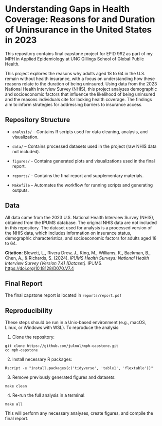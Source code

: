 # Understanding Gaps in Health Coverage: Reasons for and Duration of Uninsurance in the United States in 2023

This repository contains final capstone project for EPID 992 as part of my MPH in Applied Epidemiology at UNC Gillings School of Global Public Health.

This project explores the reasons why adults aged 18 to 64 in the U.S. remain without health insurance, with a focus on understanding how these reasons relate to the duration of being uninsured. Using data from the 2023 National Health Interview Survey (NHIS), this project analyzes demographic and socioeconomic factors that influence the likelihood of being uninsured and the reasons individuals cite for lacking health coverage. The findings aim to inform strategies for addressing barriers to insurance access.

## Repository Structure

* `analysis/` – Contains R scripts used for data cleaning, analysis, and visualization.

* `data/` – Contains processed datasets used in the project (raw NHIS data not included).

* `figures/` - Contains generated plots and visualizations used in the final report.

* `reports/` – Contains the final report and supplementary materials.

* `Makefile` – Automates the workflow for running scripts and generating outputs.

## Data

All data came from the 2023 U.S. National Health Interview Survey (NHIS), obtained from the IPUMS database. The original NHIS data are not included in this repository. The dataset used for analysis is a processed version of the NHIS data, which includes information on insurance status, demographic characteristics, and socioeconomic factors for adults aged 18 to 64.

**Citation:** Blewett, L., Rivera Drew, J., King, M., Williams, K., Backman, B., Chen, A., & Richards, S. (2024). *IPUMS Health Surveys: National Health Interview Survey (Version 7.4) [Dataset]*. IPUMS. https://doi.org/10.18128/D070.V7.4

## Final Report

The final capstone report is located in `reports/report.pdf`

## Reproducibility

These steps should be run in a Unix-based environment (e.g., macOS, Linux, or Windows with WSL). To reproduce the analysis:

1. Clone the repository: 

```
git clone https://github.com/julmul/mph-capstone.git
cd mph-capstone
```

2. Install necessary R packages:

```
Rscript -e "install.packages(c('tidyverse', 'table1', 'flextable'))"
```

3. Remove previously generated figures and datasets:

```
make clean
```

4. Re-run the full analysis in a terminal:
  
```
make all
```

This will perform any necessary analyses, create figures, and compile the final report.
